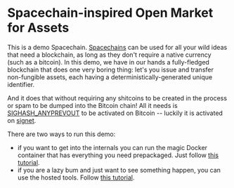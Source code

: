 Spacechain-inspired Open Market for Assets
==========================================

This is a demo Spacechain. [Spacechains](https://gist.github.com/RubenSomsen/c9f0a92493e06b0e29acced61ca9f49a#spacechains) can be used for all your wild ideas that need a blockchain, as long as they don't require a native currency (such as a bitcoin). In this demo, we have in our hands a fully-fledged blockchain that does one very boring thing: let's you issue and transfer non-fungible assets, each having a deterministically-generated unique identifier.

And it does that without requiring any shitcoins to be created in the process or spam to be dumped into the Bitcoin chain! All it needs is [SIGHASH_ANYPREVOUT](https://anyprevout.xyz) to be activated on Bitcoin -- luckily it is activated on [signet](https://mempool.space/signet).

There are two ways to run this demo:
 - if you want to get into the internals you can run the magic Docker container that has everything you need prepackaged. Just follow [this tutorial](tutorial-docker.md).
 - if you are a lazy bum and just want to see something happen, you can use the hosted tools. Follow [this tutorial](tutorial-web.md).
